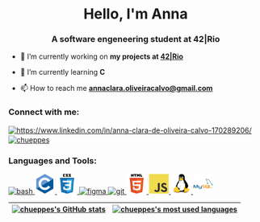 <h1 align="center">Hello, I'm Anna</h1>
<h3 align="center">A software engeneering student at 42|Rio</h3>

- 🔭 I’m currently working on **my projects at [42|Rio](https://42.rio)**

- 🌱 I’m currently learning **C**

- 📫 How to reach me **annaclara.oliveiracalvo@gmail.com**

<h3 align="left">Connect with me:</h3>
<p align="left">
<a href="https://www.linkedin.com/in/anna-clara-de-oliveira-calvo-170289206/" target="blank"><img align="center" src="https://raw.githubusercontent.com/rahuldkjain/github-profile-readme-generator/master/src/images/icons/Social/linked-in-alt.svg" alt="https://www.linkedin.com/in/anna-clara-de-oliveira-calvo-170289206/" height="30" width="40" /></a>
<a href="https://instagram.com/chueppes" target="blank"><img align="center" src="https://raw.githubusercontent.com/rahuldkjain/github-profile-readme-generator/master/src/images/icons/Social/instagram.svg" alt="chueppes" height="30" width="40" /></a>
</p>

<h3 align="left">Languages and Tools:</h3>
<p align="left"> <a href="https://www.gnu.org/software/bash/" target="_blank" rel="noreferrer"> <img src="https://www.vectorlogo.zone/logos/gnu_bash/gnu_bash-icon.svg" alt="bash" width="40" height="40"/> </a> <a href="https://www.cprogramming.com/" target="_blank" rel="noreferrer"> <img src="https://raw.githubusercontent.com/devicons/devicon/master/icons/c/c-original.svg" alt="c" width="40" height="40"/> </a> <a href="https://www.w3schools.com/css/" target="_blank" rel="noreferrer"> <img src="https://raw.githubusercontent.com/devicons/devicon/master/icons/css3/css3-original-wordmark.svg" alt="css3" width="40" height="40"/> </a> <a href="https://www.figma.com/" target="_blank" rel="noreferrer"> <img src="https://www.vectorlogo.zone/logos/figma/figma-icon.svg" alt="figma" width="40" height="40"/> </a> <a href="https://git-scm.com/" target="_blank" rel="noreferrer"> <img src="https://www.vectorlogo.zone/logos/git-scm/git-scm-icon.svg" alt="git" width="40" height="40"/> </a> <a href="https://www.w3.org/html/" target="_blank" rel="noreferrer"> <img src="https://raw.githubusercontent.com/devicons/devicon/master/icons/html5/html5-original-wordmark.svg" alt="html5" width="40" height="40"/> </a> <a href="https://developer.mozilla.org/en-US/docs/Web/JavaScript" target="_blank" rel="noreferrer"> <img src="https://raw.githubusercontent.com/devicons/devicon/master/icons/javascript/javascript-original.svg" alt="javascript" width="40" height="40"/> </a> <a href="https://www.linux.org/" target="_blank" rel="noreferrer"> <img src="https://raw.githubusercontent.com/devicons/devicon/master/icons/linux/linux-original.svg" alt="linux" width="40" height="40"/> </a> <a href="https://www.mysql.com/" target="_blank" rel="noreferrer"> <img src="https://raw.githubusercontent.com/devicons/devicon/master/icons/mysql/mysql-original-wordmark.svg" alt="mysql" width="40" height="40"/> </a> </p>


| [![chueppes's GitHub stats](https://github-readme-stats.vercel.app/api?username=chueppes&count_private=true&show_icons=true&hide=issues&hide_border=true&theme=tokyonight&locale=en)](https://github.com/chueppes?tab=repositories) | [![chueppes's most used languages](https://github-readme-stats.vercel.app/api/top-langs/?username=chueppes&layout=compact&hide_border=true&theme=tokyonight&locale=en)](https://github.com/chueppes?tab=repositories) |
|:-:|:-:|

